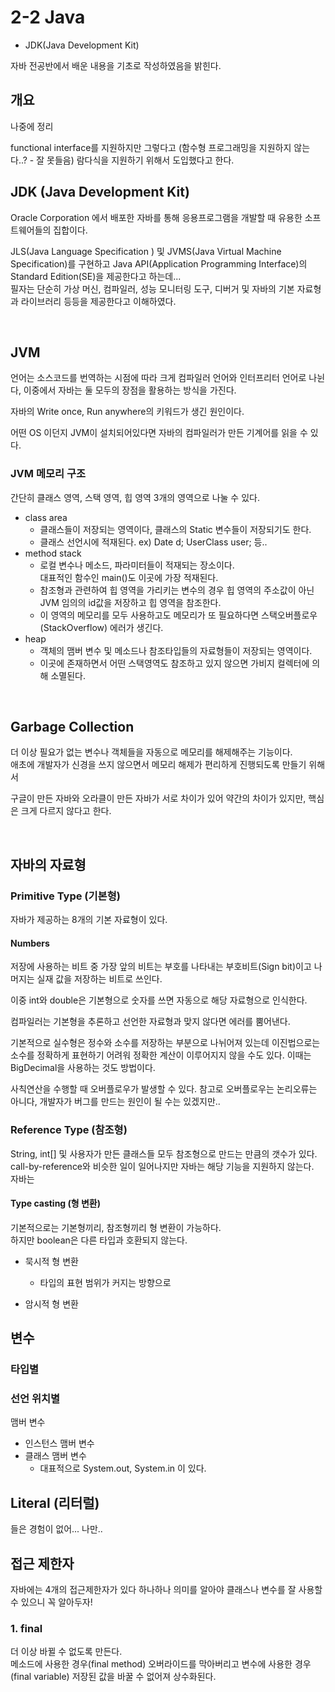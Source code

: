 # 2-2 Java

+ JDK(Java Development Kit)

자바 전공반에서 배운 내용을 기초로 작성하였음을 밝힌다.



## 개요

나중에 정리

functional interface를 지원하지만 그렇다고 (함수형 프로그래밍을 지원하지 않는다..? - 잘 못들음) 람다식을 지원하기 위해서 도입했다고 한다.

## JDK (Java Development Kit)

Oracle Corporation 에서 배포한 자바를 통해 응용프로그램을 개발할 때 유용한 소프트웨어들의 집합이다.   

JLS(Java Language Specification ) 및 JVMS(Java Virtual Machine Specification)를 구현하고 Java API(Application Programming Interface)의 Standard Edition(SE)을 제공한다고 하는데...   
필자는 단순히 가상 머신, 컴파일러, 성능 모니터링 도구, 디버거 및 자바의 기본 자료형과 라이브러리 등등을 제공한다고 이해하였다.

<br/>

## JVM

언어는 소스코드를 번역하는 시점에 따라 크게 컴파일러 언어와 인터프리터 언어로 나뉜다, 이중에서 자바는 둘 모두의 장점을 활용하는 방식을 가진다.

자바의 Write once, Run anywhere의 키워드가 생긴 원인이다.

어떤 OS 이던지 JVM이 설치되어있다면 자바의 컴파일러가 만든 기계어를 읽을 수 있다.

### JVM 메모리 구조

간단히 클래스 영역, 스택 영역, 힙 영역 3개의 영역으로 나눌 수 있다.

+ class area
  + 클래스들이 저장되는 영역이다, 클래스의 Static 변수들이 저장되기도 한다.
  + 클래스 선언시에 적재된다. ex) Date d; UserClass user; 등..
+ method stack
  + 로컬 변수나 메소드, 파라미터들이 적재되는 장소이다.   
    대표적인 함수인 main()도 이곳에 가장 적재된다.
  + 참조형과 관련하여 힙 영역을 가리키는 변수의 경우 힙 영역의 주소값이 아닌 JVM 임의의 id값을 저장하고 힙 영역을 참조한다.
  + 이 영역의 메모리를 모두 사용하고도 메모리가 또 필요하다면 스택오버플로우(StackOverflow) 에러가 생긴다.
+ heap
  + 객체의 맴버 변수 및 메소드나 참조타입들의 자료형들이 저장되는 영역이다.
  + 이곳에 존재하면서 어떤 스택영역도 참조하고 있지 않으면 가비지 컬렉터에 의해 소멸된다.

<br/>

## Garbage Collection

더 이상 필요가 없는 변수나 객체들을 자동으로 메모리를 해제해주는 기능이다.   
애초에 개발자가 신경을 쓰지 않으면서 메모리 해제가 편리하게 진행되도록 만들기 위해서 

구글이 만든 자바와 오라클이 만든 자바가 서로 차이가 있어 약간의 차이가 있지만, 핵심은 크게 다르지 않다고 한다. 

<br/>

## 자바의 자료형

### Primitive Type (기본형)

자바가 제공하는 8개의 기본 자료형이 있다.

#### Numbers

저장에 사용하는 비트 중 가장 앞의 비트는 부호를 나타내는 부호비트(Sign bit)이고 나머지는 실재 값을 저장하는 비트로 쓰인다.

이중 int와 double은 기본형으로 숫자를 쓰면 자동으로 해당 자료형으로 인식한다.

컴파일러는 기본형을 추론하고 선언한 자료형과 맞지 않다면 에러를 뿜어낸다.

기본적으로 실수형은 정수와 소수를 저장하는 부분으로 나뉘어져 있는데 이진법으로는 소수를 정확하게 표현하기 어려워 정확한 계산이 이루어지지 않을 수도 있다.
이때는 BigDecimal을 사용하는 것도 방법이다.

사칙연산을 수행할 때 오버플로우가 발생할 수 있다.
참고로 오버플로우는 논리오류는 아니다, 개발자가 버그를 만드는 원인이 될 수는 있겠지만..

### Reference Type (참조형)

String, int[] 및 사용자가 만든 클래스들 모두 참조형으로 만드는 만큼의 갯수가 있다.   
call-by-reference와 비슷한 일이 일어나지만 자바는 해당 기능을 지원하지 않는다.   
자바는 

#### Type casting (형 변환)

기본적으로는 기본형끼리, 참조형끼리 형 변환이 가능하다.   
하지만 boolean은 다른 타입과 호환되지 않는다.

+ 묵시적 형 변환
  + 타입의 표현 범위가 커지는 방향으로 


+ 암시적 형 변환

## 변수

### 타입별



### 선언 위치별

맴버 변수
  + 인스턴스 맴버 변수
  + 클래스 맴버 변수
    + 대표적으로 System.out, System.in 이 있다.
  


## Literal (리터럴)

들은 경험이 없어... 나만..

## 접근 제한자

자바에는 4개의 접근제한자가 있다 하나하나 의미를 알아야 클래스나 변수를 잘 사용할 수 있으니 꼭 알아두자!

### 1. final 

더 이상 바뀔 수 없도록 만든다.   
메소드에 사용한 경우(final method) 오버라이드를 막아버리고 변수에 사용한 경우(final variable) 저장된 값을 바꿀 수 없어져 상수화된다.



